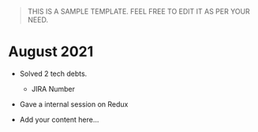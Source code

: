 > THIS IS A SAMPLE TEMPLATE. FEEL FREE TO EDIT IT 
AS PER YOUR NEED.

# August 2021

- Solved 2 tech debts.
   - JIRA Number

- Gave a internal session on Redux

- Add your content here...